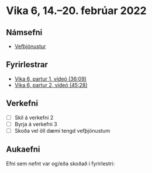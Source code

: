 # Vika 6, 14.–20. febrúar 2022

## Námsefni

* [Vefþjónustur](../namsefni/13.webservices/readme.md)

## Fyrirlestrar

* [Vika 6, partur 1, vídeó (36:09)](https://youtu.be/4d3C7b-MXjc)
* [Vika 6, partur 2, vídeó (45:28)](https://youtu.be/H_9RkLol3KE)

## Verkefni

* [ ] Skil á verkefni 2
* [ ] Byrja á verkefni 3
* [ ] Skoða vel öll dæmi tengd vefþjónustum

## Aukaefni

Efni sem nefnt var og/eða skoðað í fyrirlestri:
